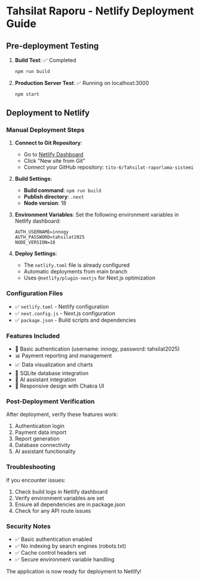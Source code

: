 # Tahsilat Raporu - Netlify Deployment Guide

## Pre-deployment Testing

1. **Build Test**: ✅ Completed
   ```bash
   npm run build
   ```

2. **Production Server Test**: ✅ Running on localhost:3000
   ```bash
   npm start
   ```

## Deployment to Netlify

### Manual Deployment Steps

1. **Connect to Git Repository**:
   - Go to [Netlify Dashboard](https://app.netlify.com/teams/ahmadalkhalid533/projects)
   - Click "New site from Git"
   - Connect your GitHub repository: `tito-6/Tahsilat-raporlama-sistemi`

2. **Build Settings**:
   - **Build command**: `npm run build`
   - **Publish directory**: `.next`
   - **Node version**: 18

3. **Environment Variables**:
   Set the following environment variables in Netlify dashboard:
   ```
   AUTH_USERNAME=innogy
   AUTH_PASSWORD=tahsilat2025
   NODE_VERSION=18
   ```

4. **Deploy Settings**:
   - The `netlify.toml` file is already configured
   - Automatic deployments from main branch
   - Uses `@netlify/plugin-nextjs` for Next.js optimization

### Configuration Files

- ✅ `netlify.toml` - Netlify configuration
- ✅ `next.config.js` - Next.js configuration  
- ✅ `package.json` - Build scripts and dependencies

### Features Included

- 🔐 Basic authentication (username: innogy, password: tahsilat2025)
- 📊 Payment reporting and management
- 📈 Data visualization and charts
- 💾 SQLite database integration
- 🤖 AI assistant integration
- 📱 Responsive design with Chakra UI

### Post-Deployment Verification

After deployment, verify these features work:
1. Authentication login
2. Payment data import
3. Report generation
4. Database connectivity
5. AI assistant functionality

### Troubleshooting

If you encounter issues:
1. Check build logs in Netlify dashboard
2. Verify environment variables are set
3. Ensure all dependencies are in package.json
4. Check for any API route issues

### Security Notes

- ✅ Basic authentication enabled
- ✅ No indexing by search engines (robots.txt)
- ✅ Cache control headers set
- ✅ Secure environment variable handling

The application is now ready for deployment to Netlify!